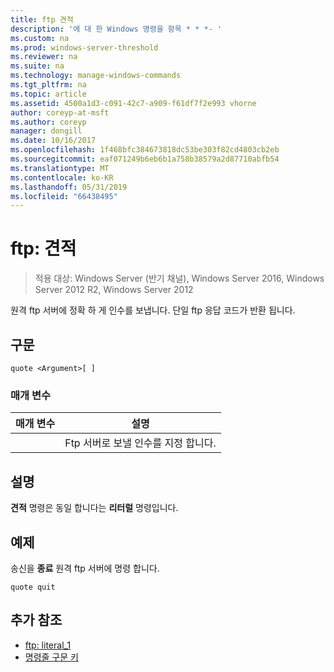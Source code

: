 ```yaml
---
title: ftp 견적
description: '에 대 한 Windows 명령을 항목 * * *- '
ms.custom: na
ms.prod: windows-server-threshold
ms.reviewer: na
ms.suite: na
ms.technology: manage-windows-commands
ms.tgt_pltfrm: na
ms.topic: article
ms.assetid: 4500a1d3-c091-42c7-a909-f61df7f2e993 vhorne
author: coreyp-at-msft
ms.author: coreyp
manager: dongill
ms.date: 10/16/2017
ms.openlocfilehash: 1f468bfc384673818dc53be303f82cd4803cb2eb
ms.sourcegitcommit: eaf071249b6eb6b1a758b38579a2d87710abfb54
ms.translationtype: MT
ms.contentlocale: ko-KR
ms.lasthandoff: 05/31/2019
ms.locfileid: "66438495"
---
```

# <a name="ftp-quote"></a>ftp: 견적

>적용 대상: Windows Server (반기 채널), Windows Server 2016, Windows Server 2012 R2, Windows Server 2012

원격 ftp 서버에 정확 하 게 인수를 보냅니다. 단일 ftp 응답 코드가 반환 됩니다.   
## <a name="syntax"></a>구문  
```  
quote <Argument>[ ]  
```  
### <a name="parameters"></a>매개 변수  

| 매개 변수  |                    설명                    |
|------------|---------------------------------------------------|
| <Argument> | Ftp 서버로 보낼 인수를 지정 합니다. |

## <a name="remarks"></a>설명  
**견적** 명령은 동일 합니다는 **리터럴** 명령입니다.  
## <a name="BKMK_Examples"></a>예제  
송신을 **종료** 원격 ftp 서버에 명령 합니다.  
```  
quote quit  
```  
## <a name="additional-references"></a>추가 참조  
-   [ftp: literal_1](ftp-literal_1.md)  
-   [명령줄 구문 키](command-line-syntax-key.md)  
